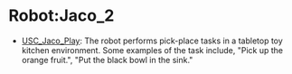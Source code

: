 # Robot:Jaco_2

- [USC_Jaco_Play](https://github.com/KeplerC/oed-playground/tree/main/pages/datasets/jaco_p.md): The robot performs pick-place tasks in a tabletop toy kitchen environment. Some examples of the task include, "Pick up the orange fruit.", "Put the black bowl in the sink."